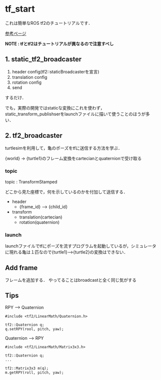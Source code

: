 # tf_start

これは簡単なROS tf2のチュートリアルです．

[参考ページ](http://wiki.ros.org/tf2/Tutorials)

**NOTE : tfとtf2はチュートリアルが異なるので注意すべし**

## 1. static_tf2_broadcaster

1. header config(tf2::staticBroadcasterを宣言)
2. translation config
3. rotation config
4. send

するだけ．

でも，実際の開発ではstaticな変換にこれを使わず，static_transform_publishserをlaunchファイルに描いて使うことのほうが多い．

## 2. tf2_broadcaster

turtlesimを利用して，亀のポーズをtfに送信する方法を学ぶ．

{world} -> {turtle1}のフレーム変換をcartecianとquaternionで受け取る

### topic

topic : TransformStamped

どこから見た座標で，何を示しているのかを付加して送信する．

- header
  - {frame_id} --> {child_id}
- transform
  - translation(cartecian)
  - rotation(quaternion)

### launch

launchファイルでtfにポーズを流すプログラムを起動しているが，シミュレータに現れる亀は１匹なので{turtle1}-->{turtle2}の変換はできない．

## Add frame
フレームを追加する．
やってることはbroadcastと全く同じ気がする

## Tips

RPY --> Quaternion
```
#include <tf2/LinearMath/Quaternion.h>

tf2::Quaternion q;
q.setRPY(rool, pitch, yaw);
```

Quaternion --> RPY
```
#include <tf2/LinearMath/Matrix3x3.h>

tf2::Quaternion q;
...

tf2::Matrix3x3 m(q);
m.getRPY(roll, pitch, yaw);
```

